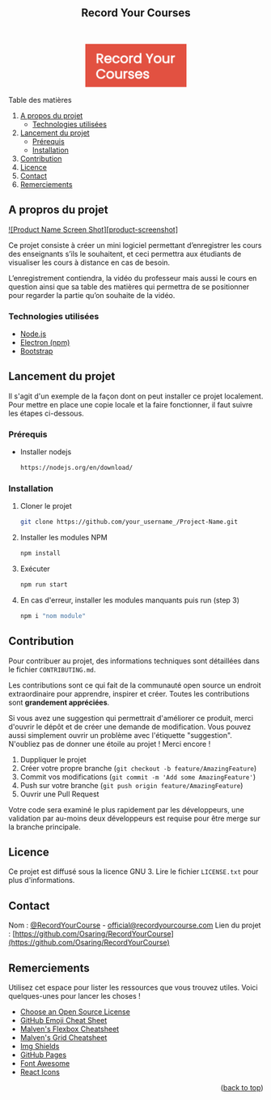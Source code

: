 <div id="top"></div>

<!-- Mettre linkedin twitter contributing etc  -->


<!-- PROJECT LOGO -->
<br />
<div align="center">
  <h2 align="center">Record Your Courses</h2>
  <br>
  <p>
    <img style="width:200px; height;70px;" src="./project/frontend/images/recordYourCourse.png">
  </p>
  <p align="center">
  </p>
</div>


<!-- TABLE OF CONTENTS -->
<div>
  <summary>Table des matières</summary>
  <ol>
    <li>
      <a href="#about-the-project">A propos du projet</a>
      <ul>
        <li><a href="#built-with">Technologies utilisées</a></li>
      </ul>
    </li>
    <li>
      <a href="#getting-started">Lancement du projet</a>
      <ul>
        <li><a href="#prerequisites">Prérequis</a></li>
        <li><a href="#installation">Installation</a></li>
      </ul>
    </li>
    <li><a href="#contributing">Contribution</a></li>
    <li><a href="#license">Licence</a></li>
    <li><a href="#contact">Contact</a></li>
    <li><a href="#acknowledgments">Remerciements</a></li>
  </ol>
</div>

<!-- A PROPOS DU PROJET -->
## A propros du projet

[![Product Name Screen Shot][product-screenshot]](https://example.com)

Ce projet consiste à créer un mini logiciel permettant d’enregistrer les cours des enseignants s’ils le souhaitent, et ceci permettra aux étudiants de visualiser les cours à distance en cas de besoin.

L’enregistrement contiendra, la vidéo du professeur mais aussi le cours en question ainsi que sa table des matières qui permettra de se positionner pour regarder la partie qu’on souhaite de la vidéo.


### Technologies utilisées

* [Node.js](https://nodejs.org/)
* [Electron (npm)](https://www.npmjs.com/package/electron)
* [Bootstrap](https://getbootstrap.com)

<!-- LANCEMENT -->
## Lancement du projet

Il s'agit d'un exemple de la façon dont on peut installer ce projet localement.
Pour mettre en place une copie locale et la faire fonctionner, il faut suivre les étapes ci-dessous.

### Prérequis

* Installer nodejs
  ```sh
  https://nodejs.org/en/download/
  ```
### Installation

1. Cloner le projet
   ```sh
   git clone https://github.com/your_username_/Project-Name.git
   ```
2. Installer les modules NPM
   ```sh
   npm install
   ```
3. Exécuter
   ```sh
   npm run start
   ```
4. En cas d'erreur, installer les modules manquants puis run (step 3)
   ```sh
   npm i "nom module"
   ```

<!-- CONTRIBUTION -->
## Contribution

Pour contribuer au projet, des informations techniques sont détaillées dans le fichier `CONTRIBUTING.md`.

Les contributions sont ce qui fait de la communauté open source un endroit extraordinaire pour apprendre, inspirer et créer. Toutes les contributions sont **grandement appréciées**.

Si vous avez une suggestion qui permettrait d'améliorer ce produit, merci d'ouvrir le dépôt et de créer une demande de modification. Vous pouvez aussi simplement ouvrir un problème avec l'étiquette 
"suggestion".
N'oubliez pas de donner une étoile au projet ! Merci encore !

1. Duppliquer le projet
2. Créer votre propre branche (`git checkout -b feature/AmazingFeature`)
3. Commit vos modifications (`git commit -m 'Add some AmazingFeature'`)
4. Push sur votre branche (`git push origin feature/AmazingFeature`)
5. Ouvrir une Pull Request

Votre code sera examiné le plus rapidement par les développeurs, une validation par au-moins deux
développeurs est requise pour être merge sur la branche principale.


<!-- LICENCE -->
## Licence

Ce projet est diffusé sous la licence GNU 3. 
Lire le fichier `LICENSE.txt` pour plus d'informations.


<!-- CONTACT -->
## Contact

Nom :  [@RecordYourCourse](https://twitter.com/) - official@recordyourcourse.com
Lien du projet : [https://github.com/Osaring/RecordYourCourse](https://github.com/Osaring/RecordYourCourse)

<!-- REMERCIEMENTS -->
## Remerciements
Utilisez cet espace pour lister les ressources que vous trouvez utiles. Voici quelques-unes pour lancer les choses !

* [Choose an Open Source License](https://choosealicense.com)
* [GitHub Emoji Cheat Sheet](https://www.webpagefx.com/tools/emoji-cheat-sheet)
* [Malven's Flexbox Cheatsheet](https://flexbox.malven.co/)
* [Malven's Grid Cheatsheet](https://grid.malven.co/)
* [Img Shields](https://shields.io)
* [GitHub Pages](https://pages.github.com)
* [Font Awesome](https://fontawesome.com)
* [React Icons](https://react-icons.github.io/react-icons/search)

<p align="right">(<a href="#top">back to top</a>)</p>